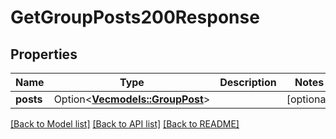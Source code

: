 # GetGroupPosts200Response

## Properties

Name | Type | Description | Notes
------------ | ------------- | ------------- | -------------
**posts** | Option<[**Vec<models::GroupPost>**](GroupPost.md)> |  | [optional]

[[Back to Model list]](../README.md#documentation-for-models) [[Back to API list]](../README.md#documentation-for-api-endpoints) [[Back to README]](../README.md)


